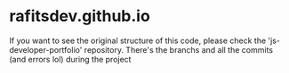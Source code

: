 # rafitsdev.github.io

If you want to see the original structure of this code, please check the 'js-developer-portfolio' repository. There's the branchs and all the commits (and errors lol) during the project
